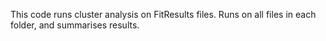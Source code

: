 This code runs cluster analysis on FitResults files. Runs on all files in 
each folder, and summarises results.
